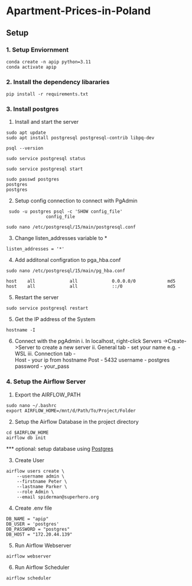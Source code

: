 # Apartment-Prices-in-Poland

## Setup

### 1. Setup Enviornment

```
conda create -n apip python=3.11
conda activate apip
```

### 2. Install the dependency libararies
```
pip install -r requirements.txt
```

### 3. Install postgres 

1. Install and start the server
```
sudo apt update
sudo apt install postgresql postgresql-contrib libpq-dev

psql --version

sudo service postgresql status

sudo service postgresql start

sudo passwd postgres
postgres
postgres
```

2. Setup config connection to connect with PgAdmin

```
 sudo -u postgres psql -c 'SHOW config_file'
               config_file

sudo nano /etc/postgresql/15/main/postgresql.conf
```

3. Change listen_addresses variable to *
```
listen_addresses = '*'
```

4. Add additonal configration to pga_hba.conf

```
sudo nano /etc/postgresql/15/main/pg_hba.conf

host    all             all             0.0.0.0/0            md5
host    all             all             ::/0                 md5
```

5. Restart the server 

```
sudo service postgresql restart
```

5. Get the IP address of the System

```
hostname -I

```

6. Connect with the pgAdmin
    i. In localhost, right-click Servers ->Create->Server to create a new server
    ii. General tab - set your name e.g. - WSL 
    iii. Connection tab -  
        Host - your ip from hostname
        Post - 5432
        username - postgres
        password - your_pass

### 4. Setup the Airflow Server

1. Export the AIRFLOW_PATH 

```
sudo nano ~/.bashrc 
export AIRFLOW_HOME=/mnt/d/Path/To/Project/Folder
```
2. Setup the Airflow Database in the project directory

```
cd $AIRFLOW_HOME
airflow db init
```
*** optional: setup database using [Postgres](https://airflow.apache.org/docs/apache-airflow/stable/howto/set-up-database.html#setting-up-a-postgresql-database)

3. Create User 

```
airflow users create \
    --username admin \
    --firstname Peter \
    --lastname Parker \
    --role Admin \
    --email spiderman@superhero.org
```

4. Create .env file

```
DB_NAME = "apip"
DB_USER = 'postgres'
DB_PASSWORD = "postgres"
DB_HOST = "172.20.44.139"
```
5. Run Airflow Webserver

```
airflow webserver
```

6. Run Airflow Scheduler
```
airflow scheduler
```





 
